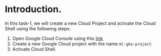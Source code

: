 # Introduction.
In this task-1, we will create a new Cloud Project and activate the Cloud Shell using the following steps:

1. Open Google Cloud Console using this [link](https://console.cloud.google.com/)
2. Create a new Google Cloud project with the name `ml-gke-project`.
3. Activate Cloud Shell.
